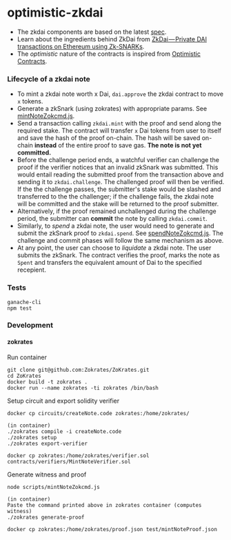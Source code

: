 # optimistic-zkdai


- The zkdai components are based on the latest [spec](https://docs.google.com/document/d/1z3ZRLLD-wvgERe_KO5VhqxEJDqiBd3xxfLO1pYk7Z0k/edit?usp=sharing).
- Learn about the ingredients behind ZkDai from [ZkDai — Private DAI transactions on Ethereum using Zk-SNARKs](https://medium.com/@atvanguard/zkdai-private-dai-transactions-on-ethereum-using-zk-snarks-9e3ef4676e22).
- The _optimistic_ nature of the contracts is inspired from [Optimistic Contracts](https://medium.com/@decanus/optimistic-contracts-fb75efa7ca84).

### Lifecycle of a zkdai note
- To mint a zkdai note worth x Dai, `dai.approve` the zkdai contract to move `x` tokens.
- Generate a zkSnark (using zokrates) with appropriate params. See [mintNoteZokcmd.js](scripts/mintNoteZokcmd.js).
- Send a transaction calling `zkdai.mint` with the proof and send along the required stake. The contract will transfer `x` Dai tokens from user to itself and save the hash of the proof on-chain. The hash will be saved on-chain **instead** of the entire proof to save gas. **The note is not yet committed.**
- Before the challenge period ends, a watchful verifier can challenge the proof if the verifier notices that an invalid zkSnark was submitted. This would entail reading the submitted proof from the transaction above and sending it to `zkdai.challenge`. The challenged proof will then be verified. If the the challenge passes, the submitter's stake would be slashed and transferred to the the challenger; if the challenge fails, the zkdai note will be committed and the stake will be returned to the proof submitter.
- Alternatively, if the proof remained unchallenged during the challenge period, the submitter can **commit** the note by calling `zkdai.commit`.
- Similarly, to _spend_ a zkdai note, the user would need to generate and submit the zkSnark proof to `zkdai.spend`. See [spendNoteZokcmd.js](scripts/spendNoteZokcmd.js). The challenge and commit phases will follow the same mechanism as above.
- At any point, the user can choose to _liquidate_ a zkdai note. The user submits the zkSnark. The contract verifies the proof, marks the note as `Spent` and transfers the equivalent amount of Dai to the specified recepient.

### Tests
```shell
ganache-cli
npm test
```

### Development
#### zokrates
Run container
```shell
git clone git@github.com:Zokrates/ZoKrates.git
cd ZoKrates
docker build -t zokrates .
docker run --name zokrates -ti zokrates /bin/bash
```

Setup circuit and export solidity verifier
```shell
docker cp circuits/createNote.code zokrates:/home/zokrates/

(in container)
./zokrates compile -i createNote.code
./zokrates setup
./zokrates export-verifier

docker cp zokrates:/home/zokrates/verifier.sol contracts/verifiers/MintNoteVerifier.sol
```

Generate witness and proof
```shell
node scripts/mintNoteZokcmd.js

(in container)
Paste the command printed above in zokrates container (computes witness)
./zokrates generate-proof

docker cp zokrates:/home/zokrates/proof.json test/mintNoteProof.json
```